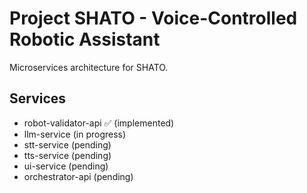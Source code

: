 # Project SHATO - Voice-Controlled Robotic Assistant

Microservices architecture for SHATO.

## Services
- 
  robot-validator-api ✅ (implemented)
- llm-service (in progress)
- stt-service (pending)
- tts-service (pending)
- ui-service (pending)
- 
  orchestrator-api (pending)
